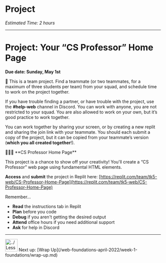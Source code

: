 # Project

*Estimated Time: 2 hours*

---

# Project: Your “CS Professor” Home Page

**Due date: Sunday, May 1st**

<aside>
👥 This is a team project. Find a teammate (or two teammates, for a maximum of three students per team) from your squad, and schedule time to work on the project together.

If you have trouble finding a partner, or have trouble with the project, use the **#help-web** channel in Discord. You can work with anyone, you are not restricted to your squad. You are also allowed to work on your own, but it’s good practice to work together.

You can work together by sharing your screen, or by creating a new replit and sharing the join link with your teammate. You should each submit a copy of the project, but it can be copied from your teammate’s version (**which you all created together**!).

</aside>

<aside>
👩🏾‍🏫 **CS Professor Home Page**

This project is a chance to show off your creativity! You'll create a “CS Professor” web page using fundamental HTML elements.

**Access** and **submit** the project in Replit here: [https://replit.com/team/tk5-web/CS-Professor-Home-Page](https://replit.com/team/tk5-web/CS-Professor-Home-Page)

</aside>

Remember...

- **Read** the instructions tab in Replit
- **Plan** before you code
- **Debug** if you aren't getting the desired output
- **Attend** office hours if you need additional support
- **Ask** for help in Discord

---

<aside>
<img src="../Lesson%200%20Learning%20With%20Kibo%206427d2f5f1ae4576a3b083dd8476d915/man-in-hike.png" alt="../Lesson%200%20Learning%20With%20Kibo%206427d2f5f1ae4576a3b083dd8476d915/man-in-hike.png" width="40px" /> Next up: [Wrap Up](/web-foundations-april-2022/week-1-foundations/wrap-up.md)

</aside>
